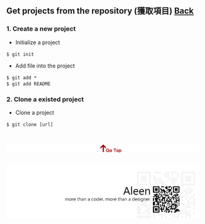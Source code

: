 ## Get projects from the repository (獲取項目)	[Back](./../git.md)

### 1. Create a new project
- Initialize a project

```git
$ git init
```

- Add file into the project

```git
$ git add *
$ git add README
``` 

### 2. Clone a existed project
- Clone a project

```git
$ git clone [url]
```

<a href="#" style="left:200px;"><img src="./../../pic/gotop.png"></a>
=====
<a href="http://aleen42.github.io/" target="_blank" ><img src="./../../pic/tail.gif"></a>
